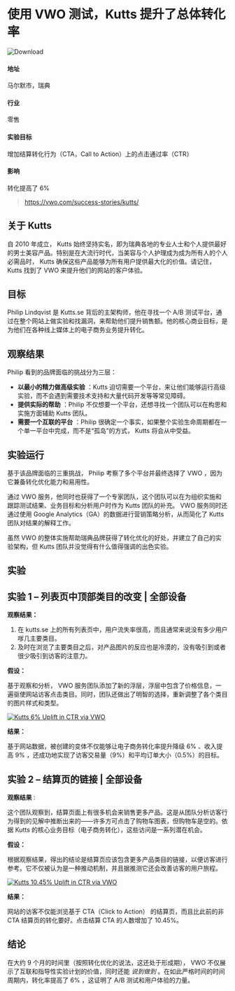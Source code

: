 # 使用 VWO 测试，Kutts 提升了总体转化率

![Download](https://static.wingify.com/gcp//uploads/2021/05/download.png)

#### 地址

马尔默市，瑞典

#### 行业

零售

#### 实验目标

增加结算转化行为（CTA，Call to Action）上的点击通过率（CTR）

#### 影响

转化提高了 6%

> https://vwo.com/success-stories/kutts/

## 关于 Kutts

自 2010 年成立， Kutts 始终坚持实名，即为瑞典各地的专业人士和个人提供最好的男士美容产品。特别是在大流行时代，当美容与个人护理成为成为所有人的个人必需品时， Kutts 确保这些产品能够为所有用户提供最大化的价值。请记住， Kutts 找到了 VWO 来提升他们的网站的客户体验。

## 目标

Philip Lindqvist 是 Kutts.se 背后的主架构师，他在寻找一个 A/B 测试平台，通过在整个网站上做实验和找漏洞，来帮助他们提升销售额。他的核心商业目标，是为他们在各种线上媒体上的电子商务业务提升转化。

## 观察结果

Philip 看到的品牌面临的挑战分为三层：

-   **以最小的精力做高级实验** ：Kutts 迫切需要一个平台，来让他们能够运行高级实验，而不会遇到需要技术支持和大量代码开发等等常见障碍。
-   **提供实际的帮助** ：Philip 不仅想要一个平台，还想寻找一个团队可以在构思和实施方面辅助 Kutts 团队。
-   **需要一个互联的平台** ：Philip 很确定一个事实，如果整个实验生命周期都在一个单一平台中完成，而不是“孤岛”的方式， Kutts 将会从中受益。

## 实验运行

基于该品牌面临的三重挑战， Philip 考察了多个平台并最终选择了 VWO ，因为它兼备转化优化能力和易用性。

通过 VWO 服务，他同时也获得了一个专家团队，这个团队可以在为组织实施和跟踪测试结果、业务目标和分析用户时作为 Kutts 团队的补充。 VWO 服务同时还通过使用 Google Analytics（GA）的数据进行营销策略分析，从而简化了 Kutts 团队对结果的解释工作。

虽然 VWO 的整体实施帮助瑞典品牌获得了转化优化的好处，并建立了自己的实验架构，但 Kutts 团队并没觉得有什么值得强调的出色实验。

## 实验

## **实验 1 – 列表页中顶部类目的改变 | 全部设备**

**观察结果：**

1. 在 kutts.se 上的所有列表页中，用户流失率很高，而且通常来说没有多少用户嗲几主要类目。
2. 及时在浏览了主要类目之后，对产品图片的反应也是冷漠的，没有吸引到或者很少吸引到访客的注意力。

**假设：**

基于观察和分析， VWO 服务团队添加了新的浮层，浮层中包含了价格信息，一遍驱使网站访客点击类目。同时，团队还做出了明智的选择，重新调整了各个类目的图片样式和类型。

[![Kutts 6% Uplift in CTR via VWO](https://static.wingify.com/gcp/tr:h-0.5,w-0.5,c-at_max/uploads/2021/05/Kutts-case-study.png)](https://static.wingify.com/gcp/tr:h-0.5,w-0.5,c-at_max/uploads/2021/05/Kutts-case-study.png)

**结果：**

基于网站数据，被创建的变体不仅能够让电子商务转化率提升降级 6% 、收入提高 9% ，还成功地实现了访客交易量（9%）和平均订单大小（0.5%）的目标。

## **实验 2 – 结算页的链接 | 全部设备**

**观察结果** :

这个团队观察到，结算页面上有很多机会来销售更多产品。这是从团队分析访客行为得到的见解中推断出来的——许多方可点击了购物车图表，但购物车是空的。依据 Kutts 的核心业务目标（电子商务转化），这些访问是一系列潜在机会。

**假设：**

根据观察结果，得出的结论是结算页应该包含更多产品类目的链接，以便访客进行参考。它不仅被认为是一种推动机制，并且据推测它还会改善访客的用户旅程。

[![Kutts 10.45% Uplift in CTR via VWO](https://static.wingify.com/gcp/tr:h-0.5,w-0.5,c-at_max/uploads/2021/05/Kutts-Case-study-2.png)](https://static.wingify.com/gcp/tr:h-0.5,w-0.5,c-at_max/uploads/2021/05/Kutts-Case-study-2.png)

**结果：**

网站的访客不仅能浏览基于 CTA（Click to Action） 的结算页，而且比此前的非 CTA 结算页的转化要好。点击结算 CTA 的人数增加了 10.45%。

## 结论

在大约 9 个月的时间里（按照转化优化的说法，这还处于形成期）， VWO 不仅展示了互联和指导性实验计划的价值，同时还能 _说到做到_ 。在如此严格时间的时间周期内，转化率提高了 6% ，这证明了 A/B 测试和用户体验的力量。
